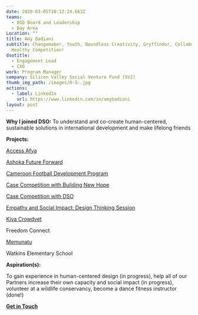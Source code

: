 ```yaml
---
date: 2020-03-05T10:12:24.663Z
teams:
  - DSO Board and Leadership
  - Bay Area
Location: ""
title: Amy Badiani
subtitle: Changemaker, Youth, Boundless Creativity, Gryffindor, Collaboration,
  Healthy Competition!
dsotitle:
  - Engagement Lead
  - CXO
work: Program Manager
company: Silicon Valley Social Venture Fund (SV2)
thumb_img_path: /images/0-3-.jpg
actions:
  - label: LinkedIn
    url: https://www.linkedin.com/in/amybadiani
layout: post
---
```

**Why I joined DSO:** To understand and co-create human-centered, sustainable solutions in international development and make lifelong friends

**Projects:** 

[Access Afya](https://www.accessafya.com/)

[Ashoka Future Forward](https://dsowebsite-179d5.netlify.com/posts/ashoka-future-forward-innovations-for-youth-employment-in-africa-in-partnership-with-the-mastercard-foundation/)

[Cameroon Football Development Program](https://openfieldintl.org/)

[Case Competition with Building New Hope](https://dsowebsite-179d5.netlify.app/posts/building-new-hope-bnh/)

[Case Competition with DSO](https://www.globalgiving.org/projects/enable-volunteer-consultants-tackle-global-issues/reports/?subid=127473)

[Empathy and Social Impact: Design Thinking Session](https://www.globalgiving.org/projects/enable-volunteer-consultants-tackle-global-issues/reports/?subid=142838)

[Kiva Crowdvet](https://www.crowdvet.org/)

Freedom Connect

[Memunatu](https://dsowebsite-179d5.netlify.com/posts/memunatu/)

Watkins Elementary School

**Aspiration(s):**

To gain experience in human-centered design (in progress), help all of our Partners increase their own capacity and social impact (in progress), volunteer at a wildlife conservancy, become a dance fitness instructor (done!)

**[Get in Touch](mailto:amy.badiani@dsoglobal.org)**